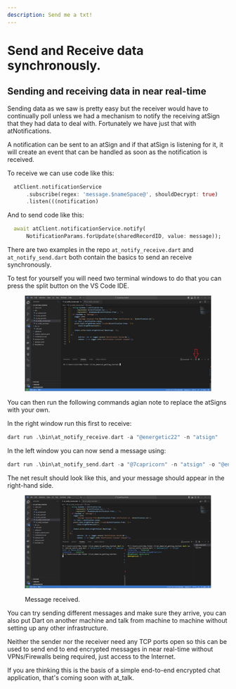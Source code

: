 ```yaml
---
description: Send me a txt!
---
```


# Send and Receive data synchronously.

## Sending and receiving data in near real-time

Sending data as we saw is pretty easy but the receiver would have to continually poll unless we had a mechanism to notify the receiving atSign that they had data to deal with. Fortunately we have just that with atNotifications.

A notification can be sent to an atSign and if that atSign is listening for it, it will create an event that can be handled as soon as the notification is received.

To receive we can use code like this:

```dart
  atClient.notificationService
      .subscribe(regex: 'message.$nameSpace@', shouldDecrypt: true)
      .listen(((notification)
```

And to send code like this:

```dart
  await atClient.notificationService.notify(
      NotificationParams.forUpdate(sharedRecordID, value: message));
```

There are two examples in the repo `at_notify_receive.dart` and `at_notify_send.dart` both contain the basics to send an receive synchronously.&#x20;

To test for yourself you will need two terminal windows to do that you can press the split button on the VS Code IDE.

<figure><img src="../../.gitbook/assets/terminal (1).png" alt=""><figcaption></figcaption></figure>

You can then run the following commands agian note to replace the atSigns with your own.

In the right window run this first to receive:

```dart
dart run .\bin\at_notify_receive.dart -a "@energetic22" -n "atsign"
```

In the left window you can now send a message using:

```dart
dart run .\bin\at_notify_send.dart -a "@7capricorn" -n "atsign" -o "@energetic22" -m "hello world"
```

The net result should look like this, and your message should appear in the right-hand side.&#x20;

<figure><img src="../../.gitbook/assets/dual.png" alt=""><figcaption><p>Message received.</p></figcaption></figure>

You can try sending different messages and make sure they arrive, you can also put Dart on another machine and talk from machine to machine without setting up any other infrastructure.&#x20;

Neither the sender nor the receiver need any TCP ports open so this can be used to send end to end encrypted messages in near real-time without VPNs/Firewalls being required, just access to the Internet.

If you are thinking this is the basis of a simple end-to-end encrypted chat application, that's coming soon with at\_talk.

